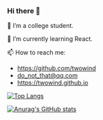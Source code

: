 ### Hi there 👋

<!--
**twowind/twowind** is a ✨ _special_ ✨ repository because its `README.md` (this file) appears on your GitHub profile.

Here are some ideas to get you started:

- 🔭 I’m currently working on ...
- 🌱 I’m currently learning ...
- 👯 I’m looking to collaborate on ...
- 🤔 I’m looking for help with ...
- 💬 Ask me about ...
- 📫 How to reach me: ...
- 😄 Pronouns: ...
- ⚡ Fun fact: ...
  -->

🔭 I’m a college student.

🌱 I’m currently learning React.

📫 How to reach me:

- https://github.com/twowind
- do_not_that@qq.com
- https://twowind.github.io

[![Top Langs](https://github-readme-stats.vercel.app/api/top-langs/?username=twowind&layout=compact)](https://github.com/twowind/github-readme-stats)

[![Anurag's GitHub stats](https://github-readme-stats.vercel.app/api?username=twowind&show_icons=true&theme=buefy)](https://github.com/twowind/github-readme-stats)
